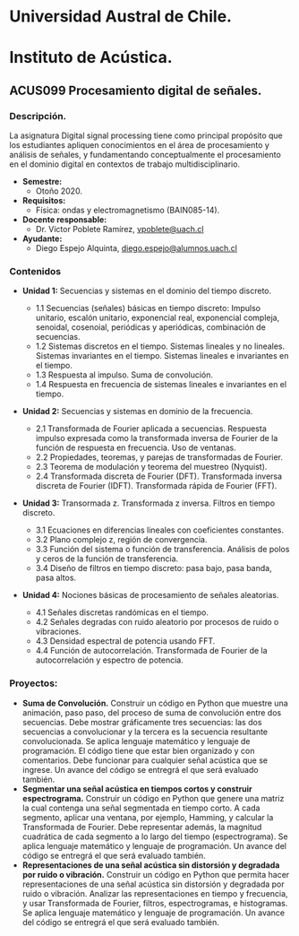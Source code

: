 # Universidad Austral de Chile.
# Instituto de Acústica.
## ACUS099 Procesamiento digital de señales.
### Descripción.
La asignatura Digital signal processing tiene como principal propósito que los estudiantes apliquen conocimientos en el área de procesamiento y análisis de señales, y fundamentando conceptualmente el procesamiento en el dominio digital en contextos de trabajo multidisciplinario.
* **Semestre:** 
  + Otoño 2020. 
* **Requisitos:** 
  + Física: ondas y electromagnetismo (BAIN085-14).
* **Docente responsable:** 
  + Dr. Víctor Poblete Ramírez, vpoblete@uach.cl 
* **Ayudante:**
  + Diego Espejo Alquinta, diego.espejo@alumnos.uach.cl 
### Contenidos
* **Unidad 1:** Secuencias y sistemas en el dominio del tiempo discreto.
  + 1.1 Secuencias (señales) básicas en tiempo discreto: Impulso unitario, escalón unitario, exponencial real, exponencial compleja, senoidal, cosenoial, periódicas y aperiódicas, combinación de secuencias.
  + 1.2 Sistemas discretos en el tiempo. Sistemas lineales y no lineales. Sistemas invariantes en el tiempo. Sistemas lineales e invariantes en el tiempo.
  + 1.3 Respuesta al impulso. Suma de convolución. 
  + 1.4 Respuesta en frecuencia de sistemas lineales e invariantes en el tiempo.

* **Unidad 2:** Secuencias y sistemas en dominio de la frecuencia.  
  + 2.1 Transformada de Fourier aplicada a secuencias. Respuesta impulso expresada como la transformada inversa de Fourier de la función de respuesta en frecuencia. Uso de ventanas.
  + 2.2 Propiedades, teoremas, y parejas de transformadas de Fourier.
  + 2.3 Teorema de modulación y teorema del muestreo (Nyquist).
  + 2.4 Transformada discreta de Fourier (DFT). Transformada inversa discreta de Fourier (IDFT). Transformada rápida de Fourier (FFT).

* **Unidad 3:** Transormada z. Transformada z inversa. Filtros en tiempo discreto. 
  + 3.1 Ecuaciones en diferencias lineales con coeficientes constantes.
  + 3.2 Plano complejo z, región de convergencia.
  + 3.3 Función del sistema o función de transferencia. Análisis de polos y ceros de la función de transferencia.
  + 3.4 Diseño de filtros en tiempo discreto: pasa bajo, pasa banda, pasa altos.
     
* **Unidad 4:** Nociones básicas de procesamiento de señales aleatorias.  
  + 4.1 Señales discretas randómicas en el tiempo.
  + 4.2 Señales degradas con ruido aleatorio por procesos de ruido o vibraciones.
  + 4.3 Densidad espectral de potencia usando FFT.
  + 4.4 Función de autocorrelación. Transformada de Fourier de la autocorrelación y  espectro de potencia.

### Proyectos:
  + **Suma de Convolución.** Construir un código en Python que muestre una animación, paso paso, del proceso de suma de convolución entre dos secuencias. Debe mostrar gráficamente tres secuencias: las dos secuencias a convolucionar y la tercera es la secuencia resultante convolucionada. Se aplica lenguaje matemático y lenguaje de programación. El código tiene que estar bien organizado y con comentarios. Debe funcionar para cualquier señal acústica que se ingrese. Un  avance del código se entregrá el que será evaluado también.
  + **Segmentar una señal acústica en tiempos cortos y construir espectrograma.** Construir un código en Python que genere una matriz la cual contenga una señal segmentada en tiempo corto. A cada segmento, aplicar una ventana, por ejemplo, Hamming, y calcular la Transformada de Fourier. Debe representar además, la magnitud cuadrática de cada segmento a lo largo del tiempo (espectrograma). Se aplica lenguaje matemático y lenguaje de programación. Un  avance del código se entregrá el que será evaluado también.
  + **Representaciones de una señal acústica sin distorsión y degradada por ruido o vibración.** Construir un código en Python que permita hacer representaciones de una señal acústica sin distorsión y degradada por ruido o vibración. Analizar las representaciones en tiempo y frecuencia, y usar Transformada de Fourier, filtros, espectrogramas, e histogramas. Se aplica lenguaje matemático y lenguaje de programación. Un  avance del código se entregrá el que será evaluado también.


